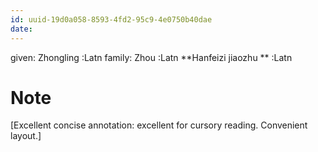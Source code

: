 ```yaml
---
id: uuid-19d0a058-8593-4fd2-95c9-4e0750b40dae
date: 
---
```


given: Zhongling :Latn
family: Zhou :Latn
**Hanfeizi jiaozhu ** :Latn
# Note
[Excellent concise annotation: excellent for cursory  reading. Convenient layout.]